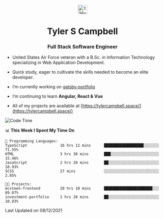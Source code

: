 <p align="center">
<a href="https://www.linkedin.com/in/t36campbell" target="blank"><img align="center" src="https://ik.imagekit.io/t36campbell/Portfolio/linkedin.png.original_m8bbGgPh6.png" alt="t36campbell" height="30" width="30" /></a>
</p>
<h1 align="center">Tyler S Campbell</h1>
<h3 align="center">Full Stack Software Engineer</h3>

* United States Air Force veteran with a B.Sc. in Information Technology specializing in Web Application Development. 

* Quick study, eager to cultivate the skills needed to become an elite developer.

* I’m currently working on [gatsby-portfolio](https://github.com/t36campbell/gatsby-portfolio)

* I’m continuing to learn **Angular, React & Vue**

* All of my projects are available at [https://tylercampbell.space/](https://tylercampbell.space/)

<!--START_SECTION:waka-->
![Code Time](http://img.shields.io/badge/Code%20Time-1%2C263%20hrs%2045%20mins-blue)

📊 **This Week I Spent My Time On** 

```text
💬 Programming Languages: 
TypeScript               16 hrs 12 mins      ██████████████████░░░░░░░   71.55% 
HTML                     3 hrs 30 mins       ███░░░░░░░░░░░░░░░░░░░░░░   15.46% 
JavaScript               2 hrs 28 mins       ██░░░░░░░░░░░░░░░░░░░░░░░   10.93% 
SCSS                     27 mins             ░░░░░░░░░░░░░░░░░░░░░░░░░   2.05%

🐱‍💻 Projects: 
mcsteen-frontend         20 hrs 10 mins      ██████████████████████░░░   89.07% 
investment-portfolio     2 hrs 28 mins       ██░░░░░░░░░░░░░░░░░░░░░░░   10.93%

```


 Last Updated on 08/12/2021
<!--END_SECTION:waka-->
